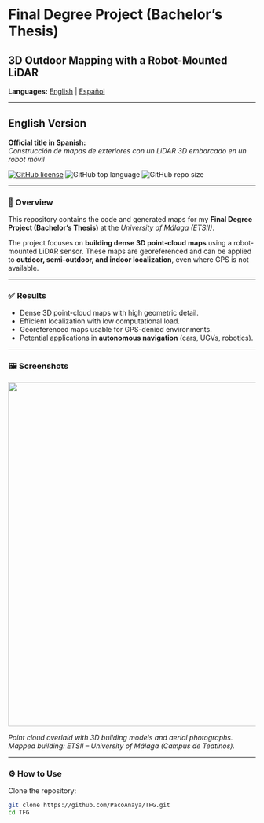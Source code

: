 # Final Degree Project (Bachelor’s Thesis)  
## 3D Outdoor Mapping with a Robot-Mounted LiDAR  

**Languages:** [English](#english-version) | [Español](#versión-en-español)  

---

## English Version

**Official title in Spanish:**  
*Construcción de mapas de exteriores con un LiDAR 3D embarcado en un robot móvil*  

[![GitHub license](https://img.shields.io/github/license/PacoAnaya/TFG)](LICENSE) 
![GitHub top language](https://img.shields.io/github/languages/top/PacoAnaya/TFG) 
![GitHub repo size](https://img.shields.io/github/repo-size/PacoAnaya/TFG)

---

### 📖 Overview
This repository contains the code and generated maps for my **Final Degree Project (Bachelor’s Thesis)** at the *University of Málaga (ETSII)*.  

The project focuses on **building dense 3D point-cloud maps** using a robot-mounted LiDAR sensor. These maps are georeferenced and can be applied to **outdoor, semi-outdoor, and indoor localization**, even where GPS is not available.  

---

### ✅ Results
- Dense 3D point-cloud maps with high geometric detail.  
- Efficient localization with low computational load.  
- Georeferenced maps usable for GPS-denied environments.  
- Potential applications in **autonomous navigation** (cars, UGVs, robotics).  

---

### 🖼️ Screenshots
<p align="center">
  <img src="https://github.com/PacoAnaya/TFG/assets/145780472/5b7bc1b5-85b5-442b-8fcf-9b03f0569dfe" width="700">
</p>

*Point cloud overlaid with 3D building models and aerial photographs.*  
*Mapped building: ETSII – University of Málaga (Campus de Teatinos).*  

---

### ⚙️ How to Use
Clone the repository:  
```bash
git clone https://github.com/PacoAnaya/TFG.git
cd TFG
